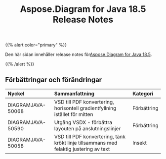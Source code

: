 ﻿---
title: Aspose.Diagram for Java 18.5 Release Notes
type: docs
weight: 80
url: /sv/java/aspose-diagram-for-java-18-5-release-notes/
---
{{% alert color="primary" %}} 

 Den här sidan innehåller release notes för[Aspose.Diagram for Java 18.5](https://docs.aspose.com/diagram/java/aspose-diagram-for-java-18-5-release-notes/).

{{% /alert %}} 
## **Förbättringar och förändringar**

|**Nyckel**|**Sammanfattning**|**Kategori**|
|:- |:- |:- |
|DIAGRAMJAVA-50068|VSD till PDF konvertering, horisontell gradientfyllning istället för mitten|Förbättring|
|DIAGRAMJAVA-50590|Utgång VSDX - förbättra layouten på anslutningslinjer|Förbättring|
|DIAGRAMJAVA-50058|VSD till PDF konvertering, tänk krökt linje tillsammans med felaktig justering av text|Insekt|

